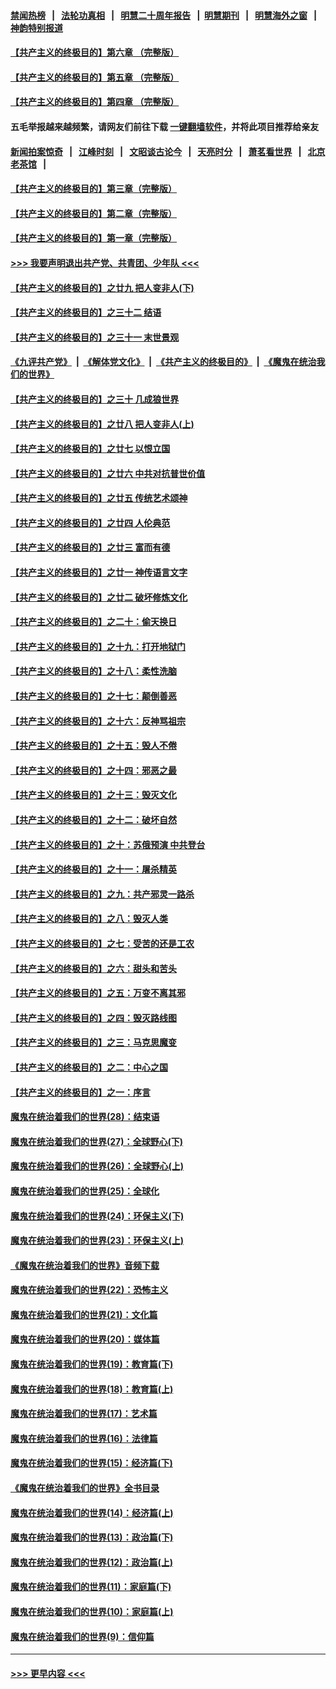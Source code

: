 #### [禁闻热榜](热点新闻.md?=0)  &nbsp;&nbsp;|&nbsp;&nbsp; [法轮功真相](https://github.com/gfw-breaker/truth/blob/master/README.md?=0) &nbsp;&nbsp;|&nbsp;&nbsp; [明慧二十周年报告](https://github.com/gfw-breaker/mh-reports/blob/master/README.md?=0) &nbsp;&nbsp;|&nbsp;&nbsp;[明慧期刊](https://github.com/gfw-breaker/mh-qikan) &nbsp;&nbsp;|&nbsp;&nbsp; [明慧海外之窗](https://github.com/gfw-breaker/mh-news/blob/master/README.md?=0) &nbsp;&nbsp;|&nbsp;&nbsp; [神韵特别报道](https://github.com/gfw-breaker/mh-news/blob/master/shenyun.md?=0)
#### [【共产主义的终极目的】第六章 （完整版）](../pages/nsc422/n11428913.md?t=03111203) 
#### [【共产主义的终极目的】第五章 （完整版）](../pages/nsc422/n11428912.md?t=03111203) 
#### [【共产主义的终极目的】第四章 （完整版）](../pages/nsc422/n11428907.md?t=03111203) 
#### 五毛举报越来越频繁，请网友们前往下载 [一键翻墙软件](https://github.com/gfw-breaker/ssr-accounts)，并将此项目推荐给亲友
#### [新闻拍案惊奇](https://github.com/gfw-breaker/banned-news/blob/master/pages/link4.md) &nbsp;&nbsp;|&nbsp;&nbsp; [江峰时刻](https://github.com/gfw-breaker/banned-news/blob/master/pages/link4.md) &nbsp;&nbsp;|&nbsp;&nbsp; [文昭谈古论今](https://github.com/gfw-breaker/banned-news/blob/master/pages/link4.md) &nbsp;&nbsp;|&nbsp;&nbsp; [天亮时分](https://github.com/gfw-breaker/banned-news/blob/master/pages/link4.md) &nbsp;&nbsp;|&nbsp;&nbsp; [萧茗看世界](https://github.com/gfw-breaker/banned-news/blob/master/pages/link4.md) &nbsp;&nbsp;|&nbsp;&nbsp; [北京老茶馆](https://github.com/gfw-breaker/banned-news/blob/master/pages/link4.md) &nbsp;&nbsp;|&nbsp;&nbsp; 
#### [【共产主义的终极目的】第三章（完整版）](../pages/nsc422/n11428848.md?t=03111203) 
#### [【共产主义的终极目的】第二章（完整版）](../pages/nsc422/n11428831.md?t=03111203) 
#### [【共产主义的终极目的】第一章（完整版）](../pages/nsc422/n11417651.md?t=03111203) 
#### [>>> 我要声明退出共产党、共青团、少年队 <<<](https://github.com/begood0513/goodnews/blob/master/quit/letter.md) 
#### [【共产主义的终极目的】之廿九 把人变非人(下)](../pages/nsc422/n11344140.md?t=03111203) 
#### [【共产主义的终极目的】之三十二 结语](../pages/nsc422/n11360535.md?t=03111203) 
#### [【共产主义的终极目的】之三十一 末世景观](../pages/nsc422/n11351129.md?t=03111203) 
#### [《九评共产党》](https://github.com/begood0513/9ping.md/blob/master/README.md) &nbsp;|&nbsp; [《解体党文化》](../../../../jtdwh.md/blob/master/README.md)  &nbsp;|&nbsp; [《共产主义的终极目的》](../../../../gczydzjmd.md/blob/master/README.md) &nbsp;|&nbsp; [《魔鬼在统治我们的世界》](../../../../mgztzwmdsj.md/blob/master/README.md) 
#### [【共产主义的终极目的】之三十 几成狼世界](../pages/nsc422/n11348280.md?t=03111203) 
#### [【共产主义的终极目的】之廿八 把人变非人(上)](../pages/nsc422/n11340492.md?t=03111203) 
#### [【共产主义的终极目的】之廿七 以恨立国](../pages/nsc422/n11336944.md?t=03111203) 
#### [【共产主义的终极目的】之廿六 中共对抗普世价值](../pages/nsc422/n11324785.md?t=03111203) 
#### [【共产主义的终极目的】之廿五 传统艺术颂神](../pages/nsc422/n11296396.md?t=03111203) 
#### [【共产主义的终极目的】之廿四 人伦典范](../pages/nsc422/n11296397.md?t=03111203) 
#### [【共产主义的终极目的】之廿三 富而有德](../pages/nsc422/n11283598.md?t=03111203) 
#### [【共产主义的终极目的】之廿一 神传语言文字](../pages/nsc422/n11263265.md?t=03111203) 
#### [【共产主义的终极目的】之廿二 破坏修炼文化](../pages/nsc422/n11245728.md?t=03111203) 
#### [【共产主义的终极目的】之二十：偷天换日](../pages/nsc422/n11238846.md?t=03111203) 
#### [【共产主义的终极目的】之十九：打开地狱门](../pages/nsc422/n11206376.md?t=03111203) 
#### [【共产主义的终极目的】之十八：柔性洗脑](../pages/nsc422/n11199994.md?t=03111203) 
#### [【共产主义的终极目的】之十七：颠倒善恶](../pages/nsc422/n11179782.md?t=03111203) 
#### [【共产主义的终极目的】之十六：反神骂祖宗](../pages/nsc422/n11166798.md?t=03111203) 
#### [【共产主义的终极目的】之十五：毁人不倦](../pages/nsc422/n11166792.md?t=03111203) 
#### [【共产主义的终极目的】之十四：邪恶之最](../pages/nsc422/n11150249.md?t=03111203) 
#### [【共产主义的终极目的】之十三：毁灭文化](../pages/nsc422/n11135227.md?t=03111203) 
#### [【共产主义的终极目的】之十二：破坏自然](../pages/nsc422/n11135214.md?t=03111203) 
#### [【共产主义的终极目的】之十：苏俄预演 中共登台](../pages/nsc422/n11118424.md?t=03111203) 
#### [【共产主义的终极目的】之十一：屠杀精英](../pages/nsc422/n11118442.md?t=03111203) 
#### [【共产主义的终极目的】之九：共产邪灵一路杀](../pages/nsc422/n11114139.md?t=03111203) 
#### [【共产主义的终极目的】之八：毁灭人类](../pages/nsc422/n11108503.md?t=03111203) 
#### [【共产主义的终极目的】之七：受苦的还是工农](../pages/nsc422/n11101809.md?t=03111203) 
#### [【共产主义的终极目的】之六：甜头和苦头](../pages/nsc422/n11096971.md?t=03111203) 
#### [【共产主义的终极目的】之五：万变不离其邪](../pages/nsc422/n11091285.md?t=03111203) 
#### [【共产主义的终极目的】之四：毁灭路线图](../pages/nsc422/n11086284.md?t=03111203) 
#### [【共产主义的终极目的】之三：马克思魔变](../pages/nsc422/n11061941.md?t=03111203) 
#### [【共产主义的终极目的】之二：中心之国](../pages/nsc422/n11047728.md?t=03111203) 
#### [【共产主义的终极目的】之一：序言](../pages/nsc422/n11086077.md?t=03111203) 
#### [魔鬼在统治着我们的世界(28)：结束语](../pages/nsc422/n10936246.md?t=03111203) 
#### [魔鬼在统治着我们的世界(27)：全球野心(下)](../pages/nsc422/n10928319.md?t=03111203) 
#### [魔鬼在统治着我们的世界(26)：全球野心(上)](../pages/nsc422/n10900318.md?t=03111203) 
#### [魔鬼在统治着我们的世界(25)：全球化](../pages/nsc422/n10788205.md?t=03111203) 
#### [魔鬼在统治着我们的世界(24)：环保主义(下)](../pages/nsc422/n10695307.md?t=03111203) 
#### [魔鬼在统治着我们的世界(23)：环保主义(上)](../pages/nsc422/n10688613.md?t=03111203) 
#### [《魔鬼在统治着我们的世界》音频下载](../pages/nsc422/n10635553.md?t=03111203) 
#### [魔鬼在统治着我们的世界(22)：恐怖主义](../pages/nsc422/n10614727.md?t=03111203) 
#### [魔鬼在统治着我们的世界(21)：文化篇](../pages/nsc422/n10597706.md?t=03111203) 
#### [魔鬼在统治着我们的世界(20)：媒体篇](../pages/nsc422/n10586579.md?t=03111203) 
#### [魔鬼在统治着我们的世界(19)：教育篇(下)](../pages/nsc422/n10564808.md?t=03111203) 
#### [魔鬼在统治着我们的世界(18)：教育篇(上)](../pages/nsc422/n10526970.md?t=03111203) 
#### [魔鬼在统治着我们的世界(17)：艺术篇](../pages/nsc422/n10499093.md?t=03111203) 
#### [魔鬼在统治着我们的世界(16)：法律篇](../pages/nsc422/n10485969.md?t=03111203) 
#### [魔鬼在统治着我们的世界(15)：经济篇(下)](../pages/nsc422/n10469975.md?t=03111203) 
#### [《魔鬼在统治着我们的世界》全书目录](../pages/nsc422/n10464261.md?t=03111203) 
#### [魔鬼在统治着我们的世界(14)：经济篇(上)](../pages/nsc422/n10457370.md?t=03111203) 
#### [魔鬼在统治着我们的世界(13)：政治篇(下)](../pages/nsc422/n10448270.md?t=03111203) 
#### [魔鬼在统治着我们的世界(12)：政治篇(上)](../pages/nsc422/n10444576.md?t=03111203) 
#### [魔鬼在统治着我们的世界(11)：家庭篇(下)](../pages/nsc422/n10440961.md?t=03111203) 
#### [魔鬼在统治着我们的世界(10)：家庭篇(上)](../pages/nsc422/n10435448.md?t=03111203) 
#### [魔鬼在统治着我们的世界(9)：信仰篇](../pages/nsc422/n10432159.md?t=03111203) 

----
#### [ >>> 更早内容 <<< ](../indexes/nsc422-earlier.md)
